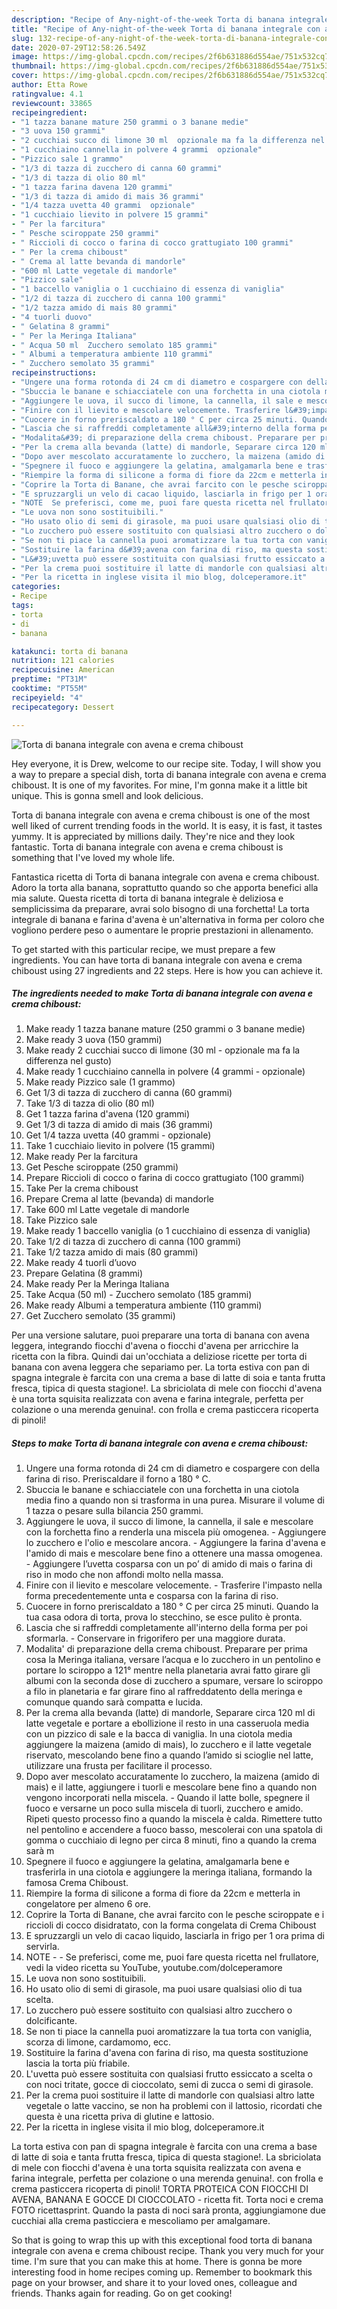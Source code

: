 ```yaml
---
description: "Recipe of Any-night-of-the-week Torta di banana integrale con avena e crema chiboust"
title: "Recipe of Any-night-of-the-week Torta di banana integrale con avena e crema chiboust"
slug: 132-recipe-of-any-night-of-the-week-torta-di-banana-integrale-con-avena-e-crema-chiboust
date: 2020-07-29T12:58:26.549Z
image: https://img-global.cpcdn.com/recipes/2f6b631886d554ae/751x532cq70/torta-di-banana-integrale-con-avena-e-crema-chiboust-recipe-main-photo.jpg
thumbnail: https://img-global.cpcdn.com/recipes/2f6b631886d554ae/751x532cq70/torta-di-banana-integrale-con-avena-e-crema-chiboust-recipe-main-photo.jpg
cover: https://img-global.cpcdn.com/recipes/2f6b631886d554ae/751x532cq70/torta-di-banana-integrale-con-avena-e-crema-chiboust-recipe-main-photo.jpg
author: Etta Rowe
ratingvalue: 4.1
reviewcount: 33865
recipeingredient:
- "1 tazza banane mature 250 grammi o 3 banane medie"
- "3 uova 150 grammi"
- "2 cucchiai succo di limone 30 ml  opzionale ma fa la differenza nel gusto"
- "1 cucchiaino cannella in polvere 4 grammi  opzionale"
- "Pizzico sale 1 grammo"
- "1/3 di tazza di zucchero di canna 60 grammi"
- "1/3 di tazza di olio 80 ml"
- "1 tazza farina davena 120 grammi"
- "1/3 di tazza di amido di mais 36 grammi"
- "1/4 tazza uvetta 40 grammi  opzionale"
- "1 cucchiaio lievito in polvere 15 grammi"
- " Per la farcitura"
- " Pesche sciroppate 250 grammi"
- " Riccioli di cocco o farina di cocco grattugiato 100 grammi"
- " Per la crema chiboust"
- " Crema al latte bevanda di mandorle"
- "600 ml Latte vegetale di mandorle"
- "Pizzico sale"
- "1 baccello vaniglia o 1 cucchiaino di essenza di vaniglia"
- "1/2 di tazza di zucchero di canna 100 grammi"
- "1/2 tazza amido di mais 80 grammi"
- "4 tuorli duovo"
- " Gelatina 8 grammi"
- " Per la Meringa Italiana"
- " Acqua 50 ml  Zucchero semolato 185 grammi"
- " Albumi a temperatura ambiente 110 grammi"
- " Zucchero semolato 35 grammi"
recipeinstructions:
- "Ungere una forma rotonda di 24 cm di diametro e cospargere con della farina di riso. Preriscaldare il forno a 180 ° C."
- "Sbuccia le banane e schiacciatele con una forchetta in una ciotola media fino a quando non si trasforma in una purea. Misurare il volume di 1 tazza o pesare sulla bilancia 250 grammi."
- "Aggiungere le uova, il succo di limone, la cannella, il sale e mescolare con la forchetta fino a renderla una miscela più omogenea. Aggiungere lo zucchero e l&#39;olio e mescolare ancora. Aggiungere la farina d&#39;avena e l&#39;amido di mais e mescolare bene fino a ottenere una massa omogenea. Aggiungere l’uvetta cosparsa con un po’ di amido di mais o farina di riso in modo che non affondi molto nella massa."
- "Finire con il lievito e mescolare velocemente. Trasferire l&#39;impasto nella forma precedentemente unta e cosparsa con la farina di riso."
- "Cuocere in forno preriscaldato a 180 ° C per circa 25 minuti. Quando la tua casa odora di torta, prova lo stecchino, se esce pulito è pronta."
- "Lascia che si raffreddi completamente all&#39;interno della forma per poi sformarla. Conservare in frigorifero per una maggiore durata."
- "Modalita&#39; di preparazione della crema chiboust. Preparare per prima cosa la Meringa italiana, versare l’acqua e lo zucchero in un pentolino e portare lo sciroppo a 121° mentre nella planetaria avrai fatto girare gli albumi con la seconda dose di zucchero a spumare, versare lo sciroppo a filo in planetaria e far girare fino al raffreddatento della meringa e comunque quando sarà compatta e lucida."
- "Per la crema alla bevanda (latte) di mandorle, Separare circa 120 ml di latte vegetale e portare a ebollizione il resto in una casseruola media con un pizzico di sale e la bacca di vaniglia. In una ciotola media aggiungere la maizena (amido di mais), lo zucchero e il latte vegetale riservato, mescolando bene fino a quando l’amido si scioglie nel latte, utilizzare una frusta per facilitare il processo."
- "Dopo aver mescolato accuratamente lo zucchero, la maizena (amido di mais) e il latte, aggiungere i tuorli e mescolare bene fino a quando non vengono incorporati nella miscela. Quando il latte bolle, spegnere il fuoco e versarne un poco sulla miscela di tuorli, zucchero e amido. Ripeti questo processo fino a quando la miscela è calda. Rimettere tutto nel pentolino e accendere a fuoco basso, mescolerai con una spatola di gomma o cucchiaio di legno per circa 8 minuti, fino a quando la crema sarà m"
- "Spegnere il fuoco e aggiungere la gelatina, amalgamarla bene e trasferirla in una ciotola e aggiungere la meringa italiana, formando la famosa Crema Chiboust."
- "Riempire la forma di silicone a forma di fiore da 22cm e metterla in congelatore per almeno 6 ore."
- "Coprire la Torta di Banane, che avrai farcito con le pesche sciroppate e i riccioli di cocco disidratato, con la forma congelata di Crema Chiboust"
- "E spruzzargli un velo di cacao liquido, lasciarla in frigo per 1 ora prima di servirla."
- "NOTE  Se preferisci, come me, puoi fare questa ricetta nel frullatore, vedi la video ricetta su YouTube, youtube.com/dolceperamore"
- "Le uova non sono sostituibili."
- "Ho usato olio di semi di girasole, ma puoi usare qualsiasi olio di tua scelta."
- "Lo zucchero può essere sostituito con qualsiasi altro zucchero o dolcificante."
- "Se non ti piace la cannella puoi aromatizzare la tua torta con vaniglia, scorza di limone, cardamomo, ecc."
- "Sostituire la farina d&#39;avena con farina di riso, ma questa sostituzione lascia la torta più friabile."
- "L&#39;uvetta può essere sostituita con qualsiasi frutto essiccato a scelta o con noci tritate, gocce di cioccolato, semi di zucca o semi di girasole."
- "Per la crema puoi sostituire il latte di mandorle con qualsiasi altro latte vegetale o latte vaccino, se non ha problemi con il lattosio, ricordati che questa è una ricetta priva di glutine e lattosio."
- "Per la ricetta in inglese visita il mio blog, dolceperamore.it"
categories:
- Recipe
tags:
- torta
- di
- banana

katakunci: torta di banana 
nutrition: 121 calories
recipecuisine: American
preptime: "PT31M"
cooktime: "PT55M"
recipeyield: "4"
recipecategory: Dessert

---
```



![Torta di banana integrale con avena e crema chiboust](https://img-global.cpcdn.com/recipes/2f6b631886d554ae/751x532cq70/torta-di-banana-integrale-con-avena-e-crema-chiboust-recipe-main-photo.jpg)

Hey everyone, it is Drew, welcome to our recipe site. Today, I will show you a way to prepare a special dish, torta di banana integrale con avena e crema chiboust. It is one of my favorites. For mine, I'm gonna make it a little bit unique. This is gonna smell and look delicious.

Torta di banana integrale con avena e crema chiboust is one of the most well liked of current trending foods in the world. It is easy, it is fast, it tastes yummy. It is appreciated by millions daily. They're nice and they look fantastic. Torta di banana integrale con avena e crema chiboust is something that I've loved my whole life.

Fantastica ricetta di Torta di banana integrale con avena e crema chiboust. Adoro la torta alla banana, soprattutto quando so che apporta benefici alla mia salute. Questa ricetta di torta di banana integrale è deliziosa e semplicissima da preparare, avrai solo bisogno di una forchetta! La torta integrale di banana e farina d&#39;avena è un&#39;alternativa in forma per coloro che vogliono perdere peso o aumentare le proprie prestazioni in allenamento.


To get started with this particular recipe, we must prepare a few ingredients. You can have torta di banana integrale con avena e crema chiboust using 27 ingredients and 22 steps. Here is how you can achieve it.

<!--inarticleads1-->

##### The ingredients needed to make Torta di banana integrale con avena e crema chiboust:

1. Make ready 1 tazza banane mature (250 grammi o 3 banane medie)
1. Make ready 3 uova (150 grammi)
1. Make ready 2 cucchiai succo di limone (30 ml - opzionale ma fa la differenza nel gusto)
1. Make ready 1 cucchiaino cannella in polvere (4 grammi - opzionale)
1. Make ready Pizzico sale (1 grammo)
1. Get 1/3 di tazza di zucchero di canna (60 grammi)
1. Take 1/3 di tazza di olio (80 ml)
1. Get 1 tazza farina d&#39;avena (120 grammi)
1. Get 1/3 di tazza di amido di mais (36 grammi)
1. Get 1/4 tazza uvetta (40 grammi - opzionale)
1. Take 1 cucchiaio lievito in polvere (15 grammi)
1. Make ready  Per la farcitura
1. Get  Pesche sciroppate (250 grammi)
1. Prepare  Riccioli di cocco o farina di cocco grattugiato (100 grammi)
1. Take  Per la crema chiboust
1. Prepare  Crema al latte (bevanda) di mandorle
1. Take 600 ml Latte vegetale di mandorle
1. Take Pizzico sale
1. Make ready 1 baccello vaniglia (o 1 cucchiaino di essenza di vaniglia)
1. Take 1/2 di tazza di zucchero di canna (100 grammi)
1. Take 1/2 tazza amido di mais (80 grammi)
1. Make ready 4 tuorli d’uovo
1. Prepare  Gelatina (8 grammi)
1. Make ready  Per la Meringa Italiana
1. Take  Acqua (50 ml) - Zucchero semolato (185 grammi)
1. Make ready  Albumi a temperatura ambiente (110 grammi)
1. Get  Zucchero semolato (35 grammi)


Per una versione salutare, puoi preparare una torta di banana con avena leggera, integrando fiocchi d&#39;avena o fiocchi d&#39;avena per arricchire la ricetta con la fibra. Quindi dai un&#39;occhiata a deliziose ricette per torta di banana con avena leggera che separiamo per. La torta estiva con pan di spagna integrale è farcita con una crema a base di latte di soia e tanta frutta fresca, tipica di questa stagione!. La sbriciolata di mele con fiocchi d&#39;avena è una torta squisita realizzata con avena e farina integrale, perfetta per colazione o una merenda genuina!. con frolla e crema pasticcera ricoperta di pinoli! 

<!--inarticleads2-->

##### Steps to make Torta di banana integrale con avena e crema chiboust:

1. Ungere una forma rotonda di 24 cm di diametro e cospargere con della farina di riso. Preriscaldare il forno a 180 ° C.
1. Sbuccia le banane e schiacciatele con una forchetta in una ciotola media fino a quando non si trasforma in una purea. Misurare il volume di 1 tazza o pesare sulla bilancia 250 grammi.
1. Aggiungere le uova, il succo di limone, la cannella, il sale e mescolare con la forchetta fino a renderla una miscela più omogenea. - Aggiungere lo zucchero e l&#39;olio e mescolare ancora. - Aggiungere la farina d&#39;avena e l&#39;amido di mais e mescolare bene fino a ottenere una massa omogenea. - Aggiungere l’uvetta cosparsa con un po’ di amido di mais o farina di riso in modo che non affondi molto nella massa.
1. Finire con il lievito e mescolare velocemente. - Trasferire l&#39;impasto nella forma precedentemente unta e cosparsa con la farina di riso.
1. Cuocere in forno preriscaldato a 180 ° C per circa 25 minuti. Quando la tua casa odora di torta, prova lo stecchino, se esce pulito è pronta.
1. Lascia che si raffreddi completamente all&#39;interno della forma per poi sformarla. - Conservare in frigorifero per una maggiore durata.
1. Modalita&#39; di preparazione della crema chiboust. Preparare per prima cosa la Meringa italiana, versare l’acqua e lo zucchero in un pentolino e portare lo sciroppo a 121° mentre nella planetaria avrai fatto girare gli albumi con la seconda dose di zucchero a spumare, versare lo sciroppo a filo in planetaria e far girare fino al raffreddatento della meringa e comunque quando sarà compatta e lucida.
1. Per la crema alla bevanda (latte) di mandorle, Separare circa 120 ml di latte vegetale e portare a ebollizione il resto in una casseruola media con un pizzico di sale e la bacca di vaniglia. In una ciotola media aggiungere la maizena (amido di mais), lo zucchero e il latte vegetale riservato, mescolando bene fino a quando l’amido si scioglie nel latte, utilizzare una frusta per facilitare il processo.
1. Dopo aver mescolato accuratamente lo zucchero, la maizena (amido di mais) e il latte, aggiungere i tuorli e mescolare bene fino a quando non vengono incorporati nella miscela. - Quando il latte bolle, spegnere il fuoco e versarne un poco sulla miscela di tuorli, zucchero e amido. Ripeti questo processo fino a quando la miscela è calda. Rimettere tutto nel pentolino e accendere a fuoco basso, mescolerai con una spatola di gomma o cucchiaio di legno per circa 8 minuti, fino a quando la crema sarà m
1. Spegnere il fuoco e aggiungere la gelatina, amalgamarla bene e trasferirla in una ciotola e aggiungere la meringa italiana, formando la famosa Crema Chiboust.
1. Riempire la forma di silicone a forma di fiore da 22cm e metterla in congelatore per almeno 6 ore.
1. Coprire la Torta di Banane, che avrai farcito con le pesche sciroppate e i riccioli di cocco disidratato, con la forma congelata di Crema Chiboust
1. E spruzzargli un velo di cacao liquido, lasciarla in frigo per 1 ora prima di servirla.
1. NOTE -  - Se preferisci, come me, puoi fare questa ricetta nel frullatore, vedi la video ricetta su YouTube, youtube.com/dolceperamore
1. Le uova non sono sostituibili.
1. Ho usato olio di semi di girasole, ma puoi usare qualsiasi olio di tua scelta.
1. Lo zucchero può essere sostituito con qualsiasi altro zucchero o dolcificante.
1. Se non ti piace la cannella puoi aromatizzare la tua torta con vaniglia, scorza di limone, cardamomo, ecc.
1. Sostituire la farina d&#39;avena con farina di riso, ma questa sostituzione lascia la torta più friabile.
1. L&#39;uvetta può essere sostituita con qualsiasi frutto essiccato a scelta o con noci tritate, gocce di cioccolato, semi di zucca o semi di girasole.
1. Per la crema puoi sostituire il latte di mandorle con qualsiasi altro latte vegetale o latte vaccino, se non ha problemi con il lattosio, ricordati che questa è una ricetta priva di glutine e lattosio.
1. Per la ricetta in inglese visita il mio blog, dolceperamore.it


La torta estiva con pan di spagna integrale è farcita con una crema a base di latte di soia e tanta frutta fresca, tipica di questa stagione!. La sbriciolata di mele con fiocchi d&#39;avena è una torta squisita realizzata con avena e farina integrale, perfetta per colazione o una merenda genuina!. con frolla e crema pasticcera ricoperta di pinoli! TORTA PROTEICA CON FIOCCHI DI AVENA, BANANA E GOCCE DI CIOCCOLATO - ricetta fit. Torta noci e crema FOTO ricettasprint. Quando la pasta di noci sarà pronta, aggiungiamone due cucchiai alla crema pasticciera e mescoliamo per amalgamare. 

So that is going to wrap this up with this exceptional food torta di banana integrale con avena e crema chiboust recipe. Thank you very much for your time. I'm sure that you can make this at home. There is gonna be more interesting food in home recipes coming up. Remember to bookmark this page on your browser, and share it to your loved ones, colleague and friends. Thanks again for reading. Go on get cooking!
